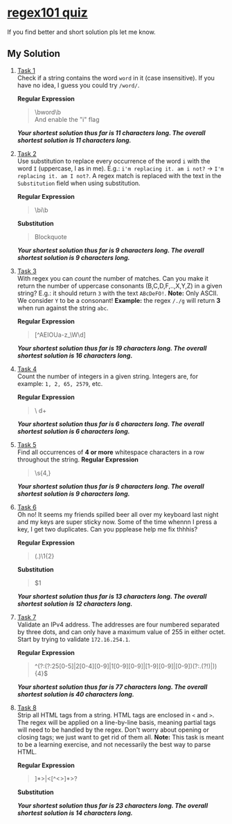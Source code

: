 
#  [regex101 quiz](https://regex101.com/quiz)
If you find better and short solution pls let me know.

## My Solution

 1. [Task 1](https://regex101.com/quiz/1) <br>
Check if a string contains the word `word` in it (case insensitive). If you have no idea, I guess you could try `/word/`.
		
	**Regular Expression**
	> \bword\b <br>
	And enable the "i" flag

    ***Your shortest solution thus far is **11** characters long. The overall shortest solution is **11** characters long.***

2. [Task 2](https://regex101.com/quiz/2) <br>
Use substitution to replace every occurrence of the word `i` with the word `I` (uppercase, I as in me). E.g.: `i'm replacing it. am i not?` -> `I'm replacing it. am I not?`. A regex match is replaced with the text in the `Substitution` field when using substitution.
	
   **Regular Expression**
	> \bi\b
	
	**Substitution**
	> Blockquote

    ***Your shortest solution thus far is **9** characters long. The overall shortest solution is **9** characters long.***

3. [Task 3](https://regex101.com/quiz/3) <br>
With regex you can _count_ the number of matches. Can you make it return the number of uppercase consonants (B,C,D,F,..,X,Y,Z) in a given string? E.g.: it should return `3` with the text `ABcDeFO!`. **Note:** Only ASCII. We consider `Y` to be a consonant! **Example:** the regex `/./g` will return **3** when run against the string `abc`.
	
   **Regular Expression**
	> [^AEIOUa-z_\W\d]
	
	***Your shortest solution thus far is **19** characters long. The overall shortest solution is **16** characters long.***

4. [Task 4](https://regex101.com/quiz/4) <br>
Count the number of integers in a given string. Integers are, for example: `1, 2, 65, 2579`, etc.
	
   **Regular Expression**
	> \	d+
	
	***Your shortest solution thus far is **6** characters long. The overall shortest solution is **6** characters long.***

5. [Task 5](https://regex101.com/quiz/5) <br>
Find all occurrences of **4 or more** whitespace characters in a row throughout the string.
   **Regular Expression**
	> \s{4,}
	
	***Your shortest solution thus far is **9** characters long. The overall shortest solution is **9** characters long.***

6. [Task 6](https://regex101.com/quiz/6) <br>
Oh no! It seems my friends spilled beer all over my keyboard last night and my keys are super sticky now. Some of the time whennn I press a key, I get two duplicates. Can you ppplease help me fix thhhis?
	
   **Regular Expression**
	> (.)\1{2}
	
	**Substitution**
	> $1
	
	***Your shortest solution thus far is **13** characters long. The overall shortest solution is **12** characters long.***

7. [Task 7](https://regex101.com/quiz/7) <br>
Validate an IPv4 address. The addresses are four numbered separated by three dots, and can only have a maximum value of 255 in either octet. Start by trying to validate `172.16.254.1`.
	
   **Regular Expression**
	> ^(?:(?:25[0-5]|2[0-4][0-9]|1[0-9][0-9]|[1-9][0-9]|[0-9])(?:\.(?!$)|$)){4}$
	
	***Your shortest solution thus far is **77** characters long. The overall shortest solution is **40** characters long.***

8. [Task 8](https://regex101.com/quiz/8) <br>
Strip all HTML tags from a string. HTML tags are enclosed in `<` and `>`. The regex will be applied on a line-by-line basis, meaning partial tags will need to be handled by the regex. Don't worry about opening or closing tags; we just want to get rid of them all. **Note:** This task is meant to be a learning exercise, and not necessarily the best way to parse HTML.
	
   **Regular Expression**
	> <?[^<>]*>|<[^<>]*>?
	
	**Substitution**
	>  

	***Your shortest solution thus far is **23** characters long. The overall shortest solution is **14** characters long.***
